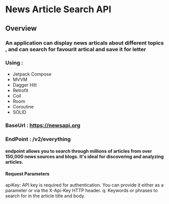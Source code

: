 



# News Article Search API
## Overview

### An application can display news articals about different topics , and can search for favourit artical and save it for letter 

### Using : 
- Jetpack Compose 
- MVVM
- Dagger Hilt
- Retrofit
- Coil
- Room
- Coroutine
- SOLID

### BaseUrl :  https://newsapi.org
### EndPoint : /v2/everything   
#### endpoint allows you to search through millions of articles from over 150,000 news sources and blogs. It's ideal for discovering and analyzing articles.
#### Request Parameters
apiKey:  API key is required for authentication. You can provide it either as a parameter or via the X-Api-Key HTTP header.
q: Keywords or phrases to search for in the article title and body.


